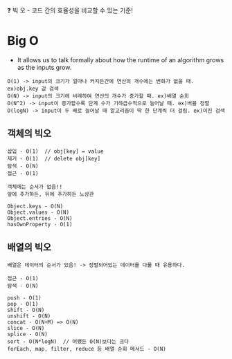 <aside>
❓ 빅 오 - 코드 간의 효율성을 비교할 수 있는 기준!

</aside>

# Big O

- It allows us to talk formally about how the runtime of an algorithm grows as the inputs grow.

```
O(1) -> input의 크기가 얼마나 커지든간에 연산의 개수에는 변화가 없을 때. ex)obj.key 값 검색
O(N) -> input의 크기에 비례하여 연산의 개수가 증가할 때. ex)배열 순회
O(N^2) -> input이 증가할수록 단계 수가 기하급수적으로 늘어날 때. ex)버블 정렬
O(logN) -> input이 두 배로 늘어날 때 알고리즘이 딱 한 단계씩 더 걸림. ex)이진 검색
```

## 객체의 빅오

```
삽입 - O(1)  // obj[key] = value
제거 - O(1)  // delete obj[key]
탐색 - O(N)
접근 - O(1)

객체에는 순서가 없음!!
앞에 추가하든, 뒤에 추가하든 노상관

Object.keys - O(N)
Object.values - O(N)
Object.entries - O(N)
hasOwnProperty - O(1)
```

## 배열의 빅오

```
배열은 데이터의 순서가 있음! -> 정렬되어있는 데이터를 다룰 때 유용하다.

접근 - O(1)
탐색 - O(N)

push - O(1)
pop - O(1)
shift - O(N)
unshift - O(N)
concat - O(N+M) => O(N)
slice - O(N)
splice - O(N)
sort - O(N*logN)  // 어쨌든 O(N)보다는 크다
forEach, map, filter, reduce 등 배열 순회 메서드 - O(N)
```
